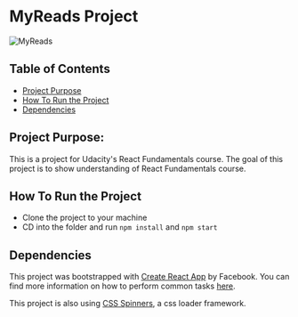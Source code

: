 # MyReads Project
![MyReads](https://i.imgur.com/mFbmGOr.png)
## Table of Contents

* [Project Purpose](#project-purpose)
* [How To Run the Project](#how-to-run-the-project)
* [Dependencies](#dependencies)

## Project Purpose:

This is a project for Udacity's React Fundamentals course.
The goal of this project is to show understanding of React Fundamentals course.

## How To Run the Project
* Clone the project to your machine
* CD into the folder and run `npm install` and `npm start`


## Dependencies

This project was bootstrapped with [Create React App](https://github.com/facebookincubator/create-react-app) by Facebook. You can find more information on how to perform common tasks [here](https://github.com/facebookincubator/create-react-app/blob/master/packages/react-scripts/template/README.md).

This project is also using [CSS Spinners](https://github.com/jlong/css-spinners), a css loader framework.
